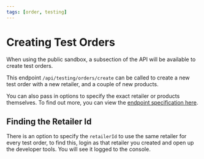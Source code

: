 ```yaml
---
tags: [order, testing]
---
```


# Creating Test Orders

When using the public sandbox, a subsection of the API will be available to create test orders.

This endpoint `/api/testing/orders/create` can be called to create a new test order with a new retailer, and a couple of new products.

You can also pass in options to specify the exact retailer or products themselves. To find out more, you can view the [endpoint specification here](a45de155779ff-create-test-order-sandbox-only).

## Finding the Retailer Id

There is an option to specify the `retailerId` to use the same retailer for every test order, to find this, login as that retailer you created and open up the developer tools. You will see it logged to the console.
